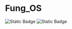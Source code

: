 # Fung_OS
<img alt="Static Badge" src="https://img.shields.io/badge/Buy_me_a_coffee-%5E__%5E-blue?link=https%3A%2F%2Fwww.buymeacoffee.com%2FStevenII">
<img alt="Static Badge" src="https://img.shields.io/badge/Buy_me_a_coffee-%5E__%5E-blue?link=www.buymeacoffee.com%2FStevenII">

